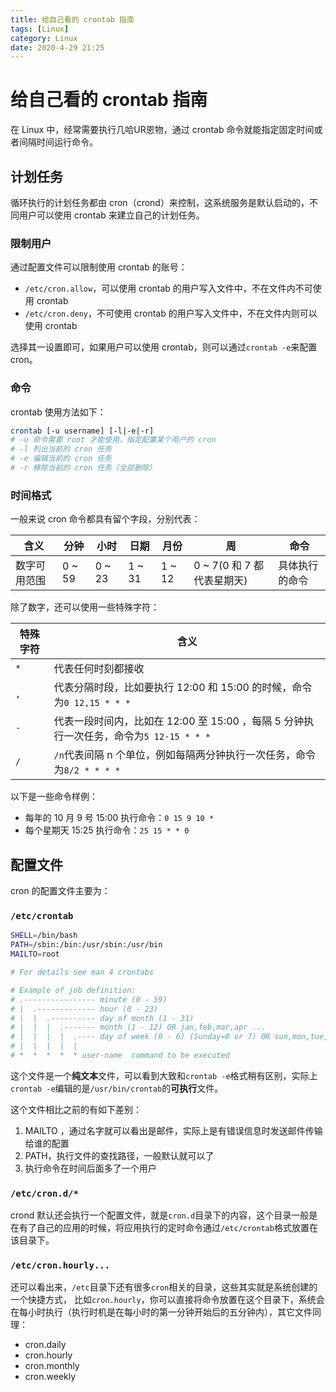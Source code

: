 ```yaml
---
title: 给自己看的 crontab 指南
tags: [Linux]
category: Linux
date: 2020-4-29 21:25
---
```

# 给自己看的 crontab 指南
在 Linux 中，经常需要执行几哈UR恩物，通过 crontab 命令就能指定固定时间或者间隔时间运行命令。

## 计划任务
循环执行的计划任务都由 cron（crond）来控制，这系统服务是默认启动的，不同用户可以使用 crontab 来建立自己的计划任务。

### 限制用户
通过配置文件可以限制使用 crontab 的账号：
- `/etc/cron.allow`，可以使用 crontab 的用户写入文件中，不在文件内不可使用 crontab
- `/etc/cron.deny`，不可使用 crontab 的用户写入文件中，不在文件内则可以使用 crontab

选择其一设置即可，如果用户可以使用 crontab，则可以通过`crontab -e`来配置 cron。

### 命令
crontab 使用方法如下：
```sh
crontab [-u username] [-l|-e|-r]
# -u 命令需要 root 才能使用，指定配置某个用户的 cron
# -l 列出当前的 cron 任务
# -e 编辑当前的 cron 任务
# -r 移除当前的 cron 任务（全部删除）
```

### 时间格式
一般来说 cron 命令都具有留个字段，分别代表：

| 含义   | 分钟     | 小时     | 日期     | 月份     | 周     | 命令      |
|------|--------|--------|--------|--------|-------|---------|
| 数字可用范围 | 0 ~ 59 | 0 ~ 23 | 1 ~ 31 | 1 ~ 12 | 0 ~ 7(0 和 7 都代表星期天) | 具体执行的命令 |

除了数字，还可以使用一些特殊字符：

| 特殊字符 | 含义                                                          |
|------|-------------------------------------------------------------|
| `*`  | 代表任何时刻都接收                                                   |
| `,`  | 代表分隔时段，比如要执行 12:00 和 15:00 的时候，命令为`0 12,15 * * *`           |
| `-`  | 代表一段时间内，比如在 12:00 至 15:00 ，每隔 5 分钟执行一次任务，命令为`5 12-15 * * *` |
| `/`  | `/n`代表间隔 n 个单位，例如每隔两分钟执行一次任务，命令为`8/2 * * * *`               |

以下是一些命令样例：
- 每年的 10 月 9 号 15:00 执行命令：`0 15 9 10 *`
- 每个星期天 15:25 执行命令：`25 15 * * 0`

## 配置文件
cron 的配置文件主要为：
### `/etc/crontab`
```sh
SHELL=/bin/bash
PATH=/sbin:/bin:/usr/sbin:/usr/bin
MAILTO=root

# For details see man 4 crontabs

# Example of job definition:
# .---------------- minute (0 - 59)
# |  .------------- hour (0 - 23)
# |  |  .---------- day of month (1 - 31)
# |  |  |  .------- month (1 - 12) OR jan,feb,mar,apr ...
# |  |  |  |  .---- day of week (0 - 6) (Sunday=0 or 7) OR sun,mon,tue,wed,thu,fri,sat
# |  |  |  |  |
# *  *  *  *  * user-name  command to be executed
```
这个文件是一个**纯文本**文件，可以看到大致和`crontab -e`格式稍有区别，实际上`crontab -e`编辑的是`/usr/bin/crontab`的**可执行**文件。

这个文件相比之前的有如下差别：
1. MAILTO ，通过名字就可以看出是邮件，实际上是有错误信息时发送邮件传输给谁的配置
2. PATH，执行文件的查找路径，一般默认就可以了
3. 执行命令在时间后面多了一个用户

### `/etc/cron.d/*`
crond 默认还会执行一个配置文件，就是`cron.d`目录下的内容，这个目录一般是在有了自己的应用的时候，将应用执行的定时命令通过`/etc/crontab`格式放置在该目录下。

### `/etc/cron.hourly...`
还可以看出来，`/etc`目录下还有很多`cron`相关的目录，这些其实就是系统创建的一个快捷方式，
比如`cron.hourly`，你可以直接将命令放置在这个目录下，系统会在每小时执行（执行时机是在每小时的第一分钟开始后的五分钟内），其它文件同理：

- cron.daily
- cron.hourly
- cron.monthly
- cron.weekly


